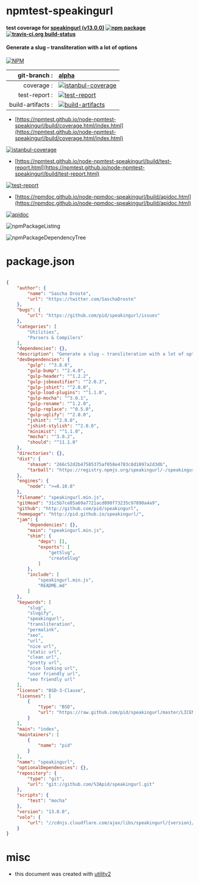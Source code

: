 # npmtest-speakingurl

#### test coverage for  [speakingurl (v13.0.0)](http://pid.github.io/speakingurl/)  [![npm package](https://img.shields.io/npm/v/npmtest-speakingurl.svg?style=flat-square)](https://www.npmjs.org/package/npmtest-speakingurl) [![travis-ci.org build-status](https://api.travis-ci.org/npmtest/node-npmtest-speakingurl.svg)](https://travis-ci.org/npmtest/node-npmtest-speakingurl)

#### Generate a slug – transliteration with a lot of options

[![NPM](https://nodei.co/npm/speakingurl.png?downloads=true&downloadRank=true&stars=true)](https://www.npmjs.com/package/speakingurl)

| git-branch : | [alpha](https://github.com/npmtest/node-npmtest-speakingurl/tree/alpha)|
|--:|:--|
| coverage : | [![istanbul-coverage](https://npmtest.github.io/node-npmtest-speakingurl/build/coverage.badge.svg)](https://npmtest.github.io/node-npmtest-speakingurl/build/coverage.html/index.html)|
| test-report : | [![test-report](https://npmtest.github.io/node-npmtest-speakingurl/build/test-report.badge.svg)](https://npmtest.github.io/node-npmtest-speakingurl/build/test-report.html)|
| build-artifacts : | [![build-artifacts](https://npmtest.github.io/node-npmtest-speakingurl/glyphicons_144_folder_open.png)](https://github.com/npmtest/node-npmtest-speakingurl/tree/gh-pages/build)|

- [https://npmtest.github.io/node-npmtest-speakingurl/build/coverage.html/index.html](https://npmtest.github.io/node-npmtest-speakingurl/build/coverage.html/index.html)

[![istanbul-coverage](https://npmtest.github.io/node-npmtest-speakingurl/build/screenCapture.buildCi.browser.%252Ftmp%252Fbuild%252Fcoverage.lib.html.png)](https://npmtest.github.io/node-npmtest-speakingurl/build/coverage.html/index.html)

- [https://npmtest.github.io/node-npmtest-speakingurl/build/test-report.html](https://npmtest.github.io/node-npmtest-speakingurl/build/test-report.html)

[![test-report](https://npmtest.github.io/node-npmtest-speakingurl/build/screenCapture.buildCi.browser.%252Ftmp%252Fbuild%252Ftest-report.html.png)](https://npmtest.github.io/node-npmtest-speakingurl/build/test-report.html)

- [https://npmdoc.github.io/node-npmdoc-speakingurl/build/apidoc.html](https://npmdoc.github.io/node-npmdoc-speakingurl/build/apidoc.html)

[![apidoc](https://npmdoc.github.io/node-npmdoc-speakingurl/build/screenCapture.buildCi.browser.%252Ftmp%252Fbuild%252Fapidoc.html.png)](https://npmdoc.github.io/node-npmdoc-speakingurl/build/apidoc.html)

![npmPackageListing](https://npmtest.github.io/node-npmtest-speakingurl/build/screenCapture.npmPackageListing.svg)

![npmPackageDependencyTree](https://npmtest.github.io/node-npmtest-speakingurl/build/screenCapture.npmPackageDependencyTree.svg)



# package.json

```json

{
    "author": {
        "name": "Sascha Droste",
        "url": "https://twitter.com/SaschaDroste"
    },
    "bugs": {
        "url": "https://github.com/pid/speakingurl/issues"
    },
    "categories": [
        "Utilities",
        "Parsers & Compilers"
    ],
    "dependencies": {},
    "description": "Generate a slug – transliteration with a lot of options",
    "devDependencies": {
        "gulp": "^3.8.8",
        "gulp-bump": "^2.4.0",
        "gulp-header": "^1.2.2",
        "gulp-jsbeautifier": "^2.0.3",
        "gulp-jshint": "^2.0.0",
        "gulp-load-plugins": "^1.1.0",
        "gulp-mocha": "^3.0.1",
        "gulp-rename": "^1.2.0",
        "gulp-replace": "^0.5.0",
        "gulp-uglify": "^2.0.0",
        "jshint": "^2.8.0",
        "jshint-stylish": "^2.0.0",
        "minimist": "^1.1.0",
        "mocha": "^3.0.2",
        "should": "^11.1.0"
    },
    "directories": {},
    "dist": {
        "shasum": "266c52d2b47585375af058e4783c8d1097a2d3db",
        "tarball": "https://registry.npmjs.org/speakingurl/-/speakingurl-13.0.0.tgz"
    },
    "engines": {
        "node": ">=0.10.0"
    },
    "filename": "speakingurl.min.js",
    "gitHead": "31c5b7ce85a69a7721acd090f73235c97890a4a9",
    "github": "http://github.com/pid/speakingurl",
    "homepage": "http://pid.github.io/speakingurl/",
    "jam": {
        "dependencies": {},
        "main": "speakingurl.min.js",
        "shim": {
            "deps": [],
            "exports": [
                "getSlug",
                "createSlug"
            ]
        },
        "include": [
            "speakingurl.min.js",
            "README.md"
        ]
    },
    "keywords": [
        "slug",
        "slugify",
        "speakingurl",
        "transliteration",
        "permalink",
        "seo",
        "url",
        "nice url",
        "static url",
        "clean url",
        "pretty url",
        "nice looking url",
        "user friendly url",
        "seo friendly url"
    ],
    "license": "BSD-3-Clause",
    "licenses": [
        {
            "type": "BSD",
            "url": "https://raw.github.com/pid/speakingurl/master/LICENSE"
        }
    ],
    "main": "index",
    "maintainers": [
        {
            "name": "pid"
        }
    ],
    "name": "speakingurl",
    "optionalDependencies": {},
    "repository": {
        "type": "git",
        "url": "git://github.com/%3Apid/speakingurl.git"
    },
    "scripts": {
        "test": "mocha"
    },
    "version": "13.0.0",
    "volo": {
        "url": "//cdnjs.cloudflare.com/ajax/libs/speakingurl/{version}/speakingurl.min.js"
    }
}
```



# misc
- this document was created with [utility2](https://github.com/kaizhu256/node-utility2)
